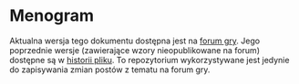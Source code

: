 # Menogram

Aktualna wersja tego dokumentu dostępna jest na
[forum gry](https://forum.margonem.pl/?task=forum&show=posts&id=515601). Jego poprzednie wersje
(zawierające wzory nieopublikowane na forum) dostępne są w
[historii pliku](https://github.com/hypercu13e/menogram/commits/main/README.md). To repozytorium
wykorzystywane jest jedynie do zapisywania zmian postów z tematu na forum gry.
